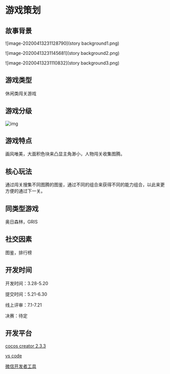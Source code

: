 # 游戏策划

## 故事背景

![image-20200413231128790](story background1.png)

![image-20200413231145681](story background2.png)

![image-20200413231110832](story background3.png)

## 游戏类型

休闲类闯关游戏

## 游戏分级

![img](https://bkimg.cdn.bcebos.com/pic/63d0f703918fa0ec56a49e38249759ee3d6ddba0?x-bce-process=image/resize,m_lfit,w_220,h_220,limit_1)

## 游戏特点

画风唯美，大面积色块来凸显主角渺小，人物闯关收集图腾。

## 核心玩法

通过闯关搜集不同图腾的图鉴，通过不同的组合来获得不同的能力组合，以此来更方便的通过下一关。

## 同类型游戏

奥日森林，GRIS

## 社交因素

图鉴，排行榜

## 开发时间

开发时间：3.28-5.20

提交时间：5.21-6.30

线上评审：7.1-7.21

决赛：待定

## 开发平台

[cocos creator 2.3.3](https://www.cocos.com/creator)

[vs code](https://code.visualstudio.com/)

[微信开发者工具](https://developers.weixin.qq.com/miniprogram/dev/devtools/stable.html)

